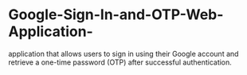# Google-Sign-In-and-OTP-Web-Application-
application that allows users to sign in using their Google account and retrieve a one-time password (OTP) after successful authentication.
